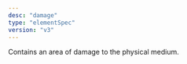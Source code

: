 ```yaml
---
desc: "damage"
type: "elementSpec"
version: "v3"
---
```


Contains an area of damage to the physical medium.